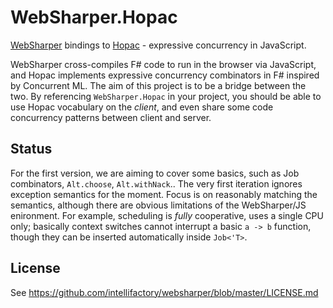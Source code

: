 WebSharper.Hopac
================

[WebSharper](http://websharper.com) bindings to
[Hopac](https://github.com/VesaKarvonen/Hopac) - expressive concurrency
in JavaScript.

WebSharper cross-compiles F# code to run in the browser via JavaScript, and Hopac implements
expressive concurrency combinators in F# inspired by Concurrent ML.  The aim of this project
is to be a bridge between the two.  By referencing `WebSharper.Hopac` in your project, you
should be able to use Hopac vocabulary on the *client*, and even share some code concurrency
patterns between client and server.

## Status

For the first version, we are aiming to cover some basics, such as Job combinators,
`Alt.choose`, `Alt.withNack`.. The very first iteration ignores exception semantics for
the moment.  Focus is on reasonably matching the semantics, although there are obvious
limitations of the WebSharper/JS enironment. For example, scheduling is *fully*
cooperative, uses a single CPU only; basically context switches cannot interrupt a
basic `a -> b` function, though they can be inserted automatically inside `Job<'T>`.

## License

See https://github.com/intellifactory/websharper/blob/master/LICENSE.md

